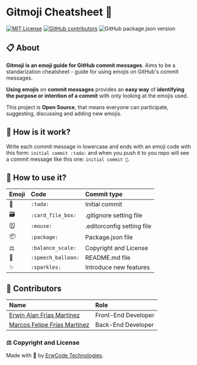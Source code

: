 # Gitmoji Cheatsheet 👋

[![MIT License][mit-license-image]][mit-license-url]
[![GitHub contributors][contributors]][contributors-url]
![GitHub package.json version][version-url]

## 📋 About
**Gitmoji is an emoji guide for GitHub commit messages**. Aims to be a standarization cheatsheet - guide for using emojis on GitHub's commit messages.

**Using emojis** on **commit messages** provides an **easy way** of **identifying the purpose or intention of a commit** with only looking at the emojis used. 

This project is **Open Source**, that means everyone can participate, suggesting, discussing and adding new emojis.


## 🚧 How is it work?
Write each commit message in lowercase and ends with an emoji code with this form: `initial commit :tada:` and when you push it to you repo will see a commit message like this one: `initial commit 🎉`.


## 🎯 How to use it?

| Emoji                       | Code                          | Commit type                   |
|:----------------------------|:------------------------------|:------------------------------|
| :tada:                      | `:tada:`                      | Initial commit                |
| :card_file_box:             | `:card_file_box:`             | .gitignore setting file       |
| :mouse:                     | `:mouse:`                     | .editorconfig setting file    |
| :package:                   | `:package:`                   | Package.json file             |
| :balance_scale:             | `:balance_scale:`             | Copyright and License         |
| :speech_balloon:            | `:speech_balloon:`            | README.md file                |
| :sparkles:                  | `:sparkles:`                  | Introduce new features        |


## 🍻 Contributors

| Name                                                              | Role                                       |
|:------------------------------------------------------------------|:-------------------------------------------|
| [Erwin Alan Frías Martínez](https://github.com/erwinfriasmtz)     | Front-End Developer                        |
| [Marcos Felipe Frías Martínez](https://github.com/Marcos-Frias)   | Back-End Developer                         |

### ⚖️ Copyright and License

Made with 💖 by [ErwCode Technologies](https://erwcode.com/).



[mit-license-image]: https://img.shields.io/github/license/erwcode/gitmoji-cheatsheet.svg
[mit-license-url]: https://github.com/erwcode/gitmoji-cheatsheet/blob/master/LICENSE

[contributors]: https://img.shields.io/github/contributors/erwcode/gitmoji-cheatsheet.svg?color=orange
[contributors-url]: https://github.com/erwcode/gitmoji-cheatsheet/graphs/contributors

[version-url]: https://img.shields.io/github/package-json/v/erwcode/gitmoji-cheatsheet.svg?color=red